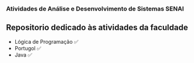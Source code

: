 ### Atividades de Análise e Desenvolvimento de Sistemas SENAI
## Repositorio dedicado às atividades da faculdade
- Lógica de Programação ✅
- Portugol ✅
- Java ✅
